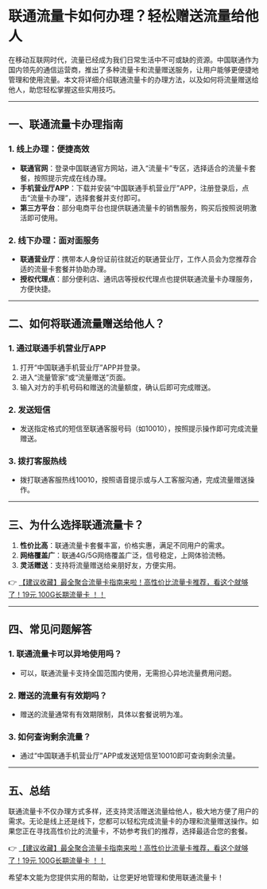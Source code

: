 # 联通流量卡如何办理？轻松赠送流量给他人

在移动互联网时代，流量已经成为我们日常生活中不可或缺的资源。中国联通作为国内领先的通信运营商，推出了多种流量卡和流量赠送服务，让用户能够更便捷地管理和使用流量。本文将详细介绍联通流量卡的办理方法，以及如何将流量赠送给他人，助您轻松掌握这些实用技巧。

---

## 一、联通流量卡办理指南

### 1. 线上办理：便捷高效
- **联通官网**：登录中国联通官方网站，进入“流量卡”专区，选择适合的流量卡套餐，按照提示完成在线办理。
- **手机营业厅APP**：下载并安装“中国联通手机营业厅”APP，注册登录后，点击“流量卡办理”，选择套餐并支付即可。
- **第三方平台**：部分电商平台也提供联通流量卡的销售服务，购买后按照说明激活即可使用。

### 2. 线下办理：面对面服务
- **联通营业厅**：携带本人身份证前往就近的联通营业厅，工作人员会为您推荐合适的流量卡套餐并协助办理。
- **授权代理点**：部分便利店、通讯店等授权代理点也提供联通流量卡办理服务，方便快捷。

---

## 二、如何将联通流量赠送给他人？

### 1. 通过联通手机营业厅APP
1. 打开“中国联通手机营业厅”APP并登录。
2. 进入“流量管家”或“流量赠送”页面。
3. 输入对方的手机号码和赠送的流量额度，确认后即可完成赠送。

### 2. 发送短信
- 发送指定格式的短信至联通客服号码（如10010），按照提示操作即可完成流量赠送。

### 3. 拨打客服热线
- 拨打联通客服热线10010，按照语音提示或与人工客服沟通，完成流量赠送操作。

---

## 三、为什么选择联通流量卡？

1. **性价比高**：联通流量卡套餐丰富，价格实惠，满足不同用户的需求。
2. **网络覆盖广**：联通4G/5G网络覆盖广泛，信号稳定，上网体验流畅。
3. **灵活赠送**：支持将流量赠送给亲朋好友，方便实用。

👉 [【建议收藏】最全聚合流量卡指南来啦！高性价比流量卡推荐，看这个就够了！19元 100G长期流量卡 ！！](https://bit.ly/Liuliangka)

---

## 四、常见问题解答

### 1. 联通流量卡可以异地使用吗？
- 可以，联通流量卡支持全国范围内使用，无需担心异地流量费用问题。

### 2. 赠送的流量有有效期吗？
- 赠送的流量通常有有效期限制，具体以套餐说明为准。

### 3. 如何查询剩余流量？
- 通过“中国联通手机营业厅”APP或发送短信至10010即可查询剩余流量。

---

## 五、总结

联通流量卡不仅办理方式多样，还支持灵活赠送流量给他人，极大地方便了用户的需求。无论是线上还是线下，您都可以轻松完成流量卡的办理和流量赠送操作。如果您正在寻找高性价比的流量卡，不妨参考我们的推荐，选择最适合您的套餐。

👉 [【建议收藏】最全聚合流量卡指南来啦！高性价比流量卡推荐，看这个就够了！19元 100G长期流量卡 ！！](https://bit.ly/Liuliangka)

希望本文能为您提供实用的帮助，让您更好地管理和使用联通流量卡！